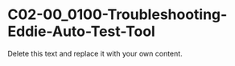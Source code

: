 

# C02-00_0100-Troubleshooting-Eddie-Auto-Test-Tool

Delete this text and replace it with your own content.

